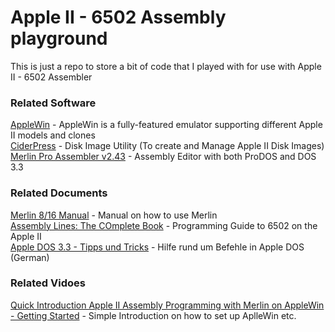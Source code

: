 # Apple II - 6502 Assembly playground

This is just a repo to store a bit of code that I played with for use with Apple II - 6502 Assembler

### Related Software
[AppleWin](https://github.com/AppleWin/AppleWin) - AppleWin is a fully-featured emulator supporting different Apple II models and clones  
[CiderPress](https://a2ciderpress.com/) - Disk Image Utility (To create and Manage Apple II Disk Images)  
[Merlin Pro Assembler v2.43](https://macgui.com/downloads/?file_id=8140) - Assembly Editor with both ProDOS and DOS 3.3  

### Related Documents
[Merlin 8/16 Manual](http://www.apple-iigs.info/doc/fichiers/merlin816.pdf) - Manual on how to use Merlin  
[Assembly Lines: The COmplete Book](https://archive.org/details/AssemblyLinesCompleteWagner) - Programming Guide to 6502 on the Apple II  
[Apple DOS 3.3 - Tipps und Tricks](https://ia904602.us.archive.org/31/items/apple-dos-33-tips-tricks/AppleDOS33_Tips&Tricks.pdf) - Hilfe rund um Befehle in Apple DOS (German)  

### Related Vidoes
[Quick Introduction Apple II Assembly Programming with Merlin on AppleWin - Getting Started](https://www.youtube.com/watch?v=GG6tfYyzzbM) - Simple Introduction on how to set up AplleWin etc.  
